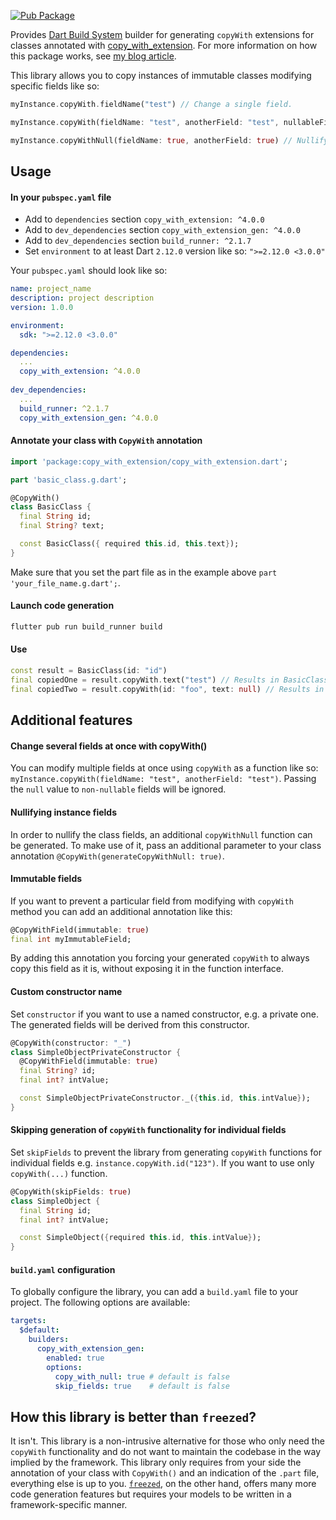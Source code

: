 [![Pub Package](https://img.shields.io/pub/v/copy_with_extension_gen.svg)](https://pub.dev/packages/copy_with_extension_gen)

Provides [Dart Build System](https://pub.dev/packages/build) builder for generating `copyWith` extensions for classes annotated with [copy_with_extension](https://pub.dev/packages/copy_with_extension). For more information on how this package works, see [my blog article](https://oleksandrkirichenko.com/blog/dart-extensions/).

This library allows you to copy instances of immutable classes modifying specific fields like so:

```dart
myInstance.copyWith.fieldName("test") // Change a single field.

myInstance.copyWith(fieldName: "test", anotherField: "test", nullableField: null) // Change multiple fields at once.

myInstance.copyWithNull(fieldName: true, anotherField: true) // Nullify multiple fields at once.
```


## Usage

#### In your `pubspec.yaml` file
- Add to `dependencies` section `copy_with_extension: ^4.0.0`
- Add to `dev_dependencies` section `copy_with_extension_gen: ^4.0.0`
- Add to `dev_dependencies` section `build_runner: ^2.1.7`
- Set `environment` to at least Dart `2.12.0` version like so: `">=2.12.0 <3.0.0"`

Your `pubspec.yaml` should look like so:

```yaml
name: project_name
description: project description
version: 1.0.0

environment:
  sdk: ">=2.12.0 <3.0.0"

dependencies:
  ...
  copy_with_extension: ^4.0.0
  
dev_dependencies:
  ...
  build_runner: ^2.1.7
  copy_with_extension_gen: ^4.0.0
```

#### Annotate your class with `CopyWith` annotation

```dart
import 'package:copy_with_extension/copy_with_extension.dart';

part 'basic_class.g.dart';

@CopyWith()
class BasicClass {
  final String id;
  final String? text;

  const BasicClass({ required this.id, this.text});
}
```

Make sure that you set the part file as in the example above `part 'your_file_name.g.dart';`.

#### Launch code generation

```bash
flutter pub run build_runner build
```

#### Use

```dart
const result = BasicClass(id: "id")
final copiedOne = result.copyWith.text("test") // Results in BasicClass(id: "id", text: "test");
final copiedTwo = result.copyWith(id: "foo", text: null) // Results in BasicClass(id: "foo", text: null);
```

## Additional features

#### Change several fields at once with copyWith()

You can modify multiple fields at once using `copyWith` as a function like so: `myInstance.copyWith(fieldName: "test", anotherField: "test")`. Passing the `null` value to `non-nullable` fields will be ignored.

#### Nullifying instance fields

In order to nullify the class fields, an additional `copyWithNull` function can be generated. To make use of it, pass an additional parameter to your class annotation `@CopyWith(generateCopyWithNull: true)`.

#### Immutable fields

If you want to prevent a particular field from modifying with `copyWith` method you can add an additional annotation like this:

```dart
@CopyWithField(immutable: true)
final int myImmutableField;
```

By adding this annotation you forcing your generated `copyWith` to always copy this field as it is, without exposing it in the function interface.

#### Custom constructor name

Set `constructor` if you want to use a named constructor, e.g. a private one. The generated fields will be derived from this constructor.

```dart
@CopyWith(constructor: "_")
class SimpleObjectPrivateConstructor {
  @CopyWithField(immutable: true)
  final String? id;
  final int? intValue;

  const SimpleObjectPrivateConstructor._({this.id, this.intValue});
}
```

#### Skipping generation of `copyWith` functionality for individual fields

Set `skipFields` to prevent the library from generating `copyWith` functions for individual fields e.g. `instance.copyWith.id("123")`. If you want to use only `copyWith(...)` function.

```dart
@CopyWith(skipFields: true)
class SimpleObject {
  final String id;
  final int? intValue;

  const SimpleObject({required this.id, this.intValue});
}
```

#### `build.yaml` configuration

To globally configure the library, you can add a `build.yaml` file to your project. The following options are available:

```yaml
targets:
  $default:
    builders:
      copy_with_extension_gen:
        enabled: true
        options:
          copy_with_null: true # default is false
          skip_fields: true    # default is false
```

## How this library is better than `freezed`?

It isn't. This library is a non-intrusive alternative for those who only need the `copyWith` functionality and do not want to maintain the codebase in the way implied by the framework. This library only requires from your side the annotation of your class with `CopyWith()` and an indication of the `.part` file, everything else is up to you. [`freezed`](https://pub.dev/packages/freezed), on the other hand, offers many more code generation features but requires your models to be written in a framework-specific manner.
